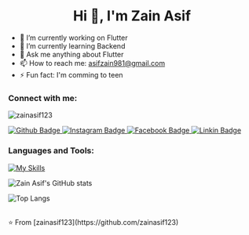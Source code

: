 
 <h1 align="center">Hi 👋, I'm Zain Asif</h1>

- 🔭 I’m currently working on Flutter
- 🌱 I’m currently learning Backend
- 💬 Ask me anything about Flutter
- 📫 How to reach me: asifzain981@gmail.com
- ⚡ Fun fact: I'm comming to teen

### Connect with me:
<p align="left" style="display: flex; justify-content: space-between; align-items: center;">
  <img src="https://komarev.com/ghpvc/?username=zainasif123&label=Profile%20views&color=0e75b6&style=flat" alt="zainasif123" />

</p>
<div id="badges">
  <a href="https://github.com/zainasif123">
    <img src="https://img.shields.io/badge/Github-white?style=for-the-badge&logo=Github&logoColor=black" alt="Github Badge"/>
  </a>
   <a href="https://instagram.com/itzz_zain04">
    <img src="https://img.shields.io/badge/Instagram-purple?style=for-the-badge&logo=instagram&logoColor=white" alt="Instagram Badge"/>
  </a>
   <a href="https://www.facebook.com/profile.php?id=61555675935903">
    <img src="https://img.shields.io/badge/Facebook-blue?style=for-the-badge&logo=facebook&logoColor=white" alt="Facebook Badge"/>
  </a>
     <a href="https://www.linkedin.com/in/zain-asif-919071309/">
    <img src="https://img.shields.io/badge/LinkedIn-blue?style=for-the-badge&logo=LinkedIn&logoColor=white" alt="Linkin Badge"/>
  </a>

</div>

### Languages and Tools:

[![My Skills](https://skillicons.dev/icons?i=flutter,dart,firebase,github,git,postman)](https://skillicons.dev)

![Zain Asif's GitHub stats](https://github-readme-stats.vercel.app/api?username=zainasif123&hide_rank=true&include_all_commits=true&theme=radical&icon_color=0366d6)


![Top Langs](https://github-readme-stats.vercel.app/api/top-langs/?username=zainasif123&theme=dark)

<br>
⭐️ From [zainasif123](https://github.com/zainasif123)
